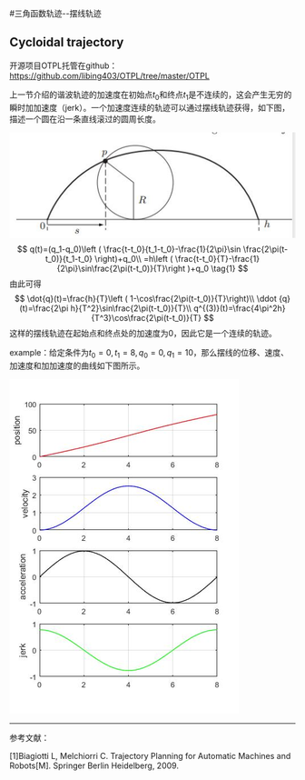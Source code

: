 #三角函数轨迹--摆线轨迹

## Cycloidal trajectory 

开源项目OTPL托管在github：https://github.com/libing403/OTPL/tree/master/OTPL

上一节介绍的谐波轨迹的加速度在初始点$t_0$和终点$t_1$是不连续的，这会产生无穷的瞬时加加速度（jerk）。一个加速度连续的轨迹可以通过摆线轨迹获得，如下图，描述一个圆在沿一条直线滚过的圆周长度。

![Cycloidal_trajectory.jpg](image\Cycloidal_trajectory.jpg)
$$
q(t)=(q_1-q_0)\left ( \frac{t-t_0}{t_1-t_0}-\frac{1}{2\pi}\sin \frac{2\pi(t-t_0)}{t_1-t_0} \right)+q_0\\
=h\left ( \frac{t-t_0}{T}-\frac{1}{2\pi}\sin\frac{2\pi(t-t_0)}{T}\right )+q_0
\tag{1}
$$
由此可得
$$
\dot{q}(t)=\frac{h}{T}\left ( 1-\cos\frac{2\pi(t-t_0)}{T}\right)\\
\ddot {q}(t)=\frac{2\pi h}{T^2}\sin\frac{2\pi(t-t_0)}{T}\\
q^{(3)}(t)=\frac{4\pi^2h}{T^3}\cos\frac{2\pi(t-t_0)}{T}
$$
这样的摆线轨迹在起始点和终点处的加速度为0，因此它是一个连续的轨迹。

example：给定条件为$t_0=0,t_1=8,q_0=0,q_1=10$，那么摆线的位移、速度、加速度和加加速度的曲线如下图所示。

![example_cycloidal_trajectory](image\example_cycloidal_traj.jpg)



--------

参考文献：

[1]Biagiotti L, Melchiorri C. Trajectory Planning for Automatic Machines and Robots[M]. Springer Berlin Heidelberg, 2009.